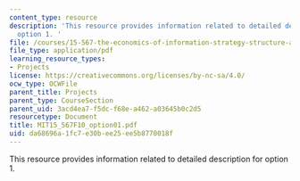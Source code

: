 ```yaml
---
content_type: resource
description: 'This resource provides information related to detailed description for
  option 1. '
file: /courses/15-567-the-economics-of-information-strategy-structure-and-pricing-fall-2010/da68696a1fc7e30bee25ee5b8770018f_MIT15_567F10_option01.pdf
file_type: application/pdf
learning_resource_types:
- Projects
license: https://creativecommons.org/licenses/by-nc-sa/4.0/
ocw_type: OCWFile
parent_title: Projects
parent_type: CourseSection
parent_uid: 3acd4ea7-f5dc-f68e-a462-a03645b0c2d5
resourcetype: Document
title: MIT15_567F10_option01.pdf
uid: da68696a-1fc7-e30b-ee25-ee5b8770018f
---
```

This resource provides information related to detailed description for option 1. 